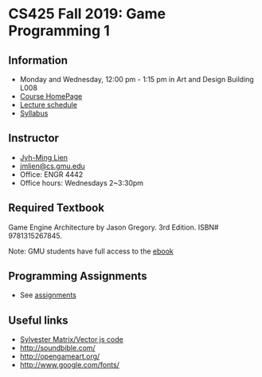 # CS425 Fall 2019: Game Programming 1


## Information
- Monday and Wednesday, 12:00 pm - 1:15 pm in Art and Design Building L008
- [Course HomePage](https://github.com/jmlien/CS425-2019)
- [Lecture schedule](lectures)
- [Syllabus](https://cs.gmu.edu/media/syllabi/Fall2019/Game_Programming_1LienJ.html)

## Instructor

- [Jyh-Ming Lien](http://cs.gmu.edu/~jmlien)
- jmlien@cs.gmu.edu
- Office: ENGR 4442
- Office hours: Wednesdays 2~3:30pm

## Required Textbook

Game Engine Architecture by Jason Gregory. 3rd Edition. ISBN# 9781315267845.

Note: GMU students have full access to the [ebook](https://www-taylorfrancis-com.mutex.gmu.edu/books/9781315267845)



## Programming Assignments
- See [assignments](assignments)

## Useful links
- [Sylvester Matrix/Vector js code](http://sylvester.jcoglan.com/)
- http://soundbible.com/
- http://opengameart.org/
- http://www.google.com/fonts/
